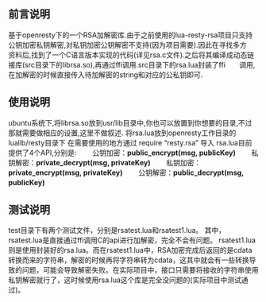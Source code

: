 ## 前言说明
基于openresty下的一个RSA加解密库.由于之前使用的lua-resty-rsa项目只支持公钥加密私钥解密,对私钥加密公钥解密不支持(因为项目需要).因此在寻找多方　　资料后,找到了一个C语言版本实现的代码(详见rsa.c文件).之后将其编译成动态链接库(src目录下的librsa.so),再通过ffi调用.src目录下的rsa.lua封装了ffi　　调用,在加解密的时候直接传入待加解密的string和对应的公私钥即可.


## 使用说明
ubuntu系统下,将librsa.so放到usr/lib目录中,你也可以放置到你想要的目录,不过那就需要做相应的设置,这里不做叙述.
将rsa.lua放到openresty工作目录的lualib/resty目录下
在需要使用的地方通过 require “resty.rsa” 导入
rsa.lua目前提供了4个API,分别是: 
　　公钥加密：**public_encrypt(msg, publicKey)**
　　私钥解密：**private_decrypt(msg, privateKey)**
　　私钥加密：**private_encrypt(msg, privateKey)** 
　　公钥解密：**public_decrypt(msg, publicKey)**
　　
　　
## 测试说明
test目录下有两个测试文件，分别是rsatest.lua和rsatest1.lua。 
其中，rsatest.lua是直接通过ffi调用C的api进行加解密，完全不会有问题。 
rsatest1.lua则是使用封装好的rsa.lua。而在rsatest1.lua中，RSA加密完成后返回的是cdata转换而来的字符串，解密的时候再将字符串转为cdata，这其中就会有一些转换导致的问题，可能会导致解密失败。在实际项目中，接口只需要将接收的字符串使用私钥解密就行了，这时候使用rsa.lua这个库是完全没问题的(实际项目中测试通过)。
